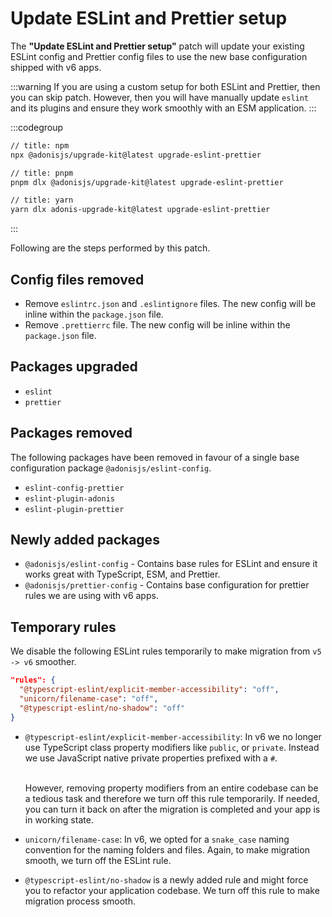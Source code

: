 # Update ESLint and Prettier setup

The **"Update ESLint and Prettier setup"** patch will update your existing ESLint config and Prettier config files to use the new base configuration shipped with v6 apps.

:::warning
If you are using a custom setup for both ESLint and Prettier, then you can skip patch. However, then you will have manually update `eslint` and its plugins and ensure they work smoothly with an ESM application.
:::

:::codegroup

```sh
// title: npm
npx @adonisjs/upgrade-kit@latest upgrade-eslint-prettier
```

```sh
// title: pnpm
pnpm dlx @adonisjs/upgrade-kit@latest upgrade-eslint-prettier
```

```sh
// title: yarn
yarn dlx adonis-upgrade-kit@latest upgrade-eslint-prettier
```

:::

Following are the steps performed by this patch.

## Config files removed

- Remove `eslintrc.json` and `.eslintignore` files. The new config will be inline within the `package.json` file.
- Remove `.prettierrc` file. The new config will be inline within the `package.json` file.

## Packages upgraded

- `eslint`
- `prettier`

## Packages removed

The following packages have been removed in favour of a single base configuration package `@adonisjs/eslint-config`.

- `eslint-config-prettier`
- `eslint-plugin-adonis`
- `eslint-plugin-prettier`

## Newly added packages

- `@adonisjs/eslint-config` - Contains base rules for ESLint and ensure it works great with TypeScript, ESM, and Prettier.
- `@adonisjs/prettier-config` - Contains base configuration for prettier rules we are using with v6 apps.

## Temporary rules

We disable the following ESLint rules temporarily to make migration from `v5 -> v6` smoother.

```json
"rules": {
  "@typescript-eslint/explicit-member-accessibility": "off",
  "unicorn/filename-case": "off",
  "@typescript-eslint/no-shadow": "off"
}
```

- `@typescript-eslint/explicit-member-accessibility`: In v6 we no longer use TypeScript class property modifiers like `public`, or `private`. Instead we use JavaScript native private properties prefixed with a `#`.

  \
   However, removing property modifiers from an entire codebase can be a tedious task and therefore we turn off this rule temporarily. If needed, you can turn it back on after the migration is completed and your app is in working state.

- `unicorn/filename-case`: In v6, we opted for a `snake_case` naming convention for the naming folders and files. Again, to make migration smooth, we turn off the ESLint rule.

- `@typescript-eslint/no-shadow` is a newly added rule and might force you to refactor your application codebase. We turn off this rule to make migration process smooth.
